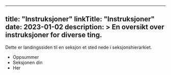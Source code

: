 
---
title: "Instruksjoner"
linkTitle: "Instruksjoner"
date: 2023-01-02
description: >
  En oversikt over instruksjoner for diverse ting.
---

Dette er landingssiden til en seksjon et sted nede i seksjonshierarkiet.

* Oppsummer
* Seksjonen din
* Her


